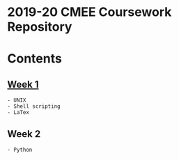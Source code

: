 # **2019-20 CMEE Coursework Repository**
# Contents
## [Week 1](https://github.com/SamT123/CMEECoursework/tree/master/Week1)
	- UNIX
	- Shell scripting
	- LaTex

## Week 2
	- Python

